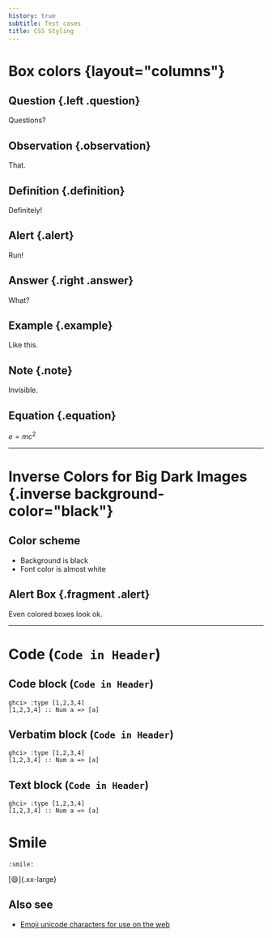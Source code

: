```yaml
---
history: true
subtitle: Test cases
title: CSS Styling
---
```


# Box colors {layout="columns"}

## Question {.left .question}

Questions?

## Observation {.observation}

That.

## Definition {.definition}

Definitely!

## Alert {.alert}

Run!

## Answer {.right .answer}

What?

## Example {.example}

Like this.

## Note {.note}

Invisible.

## Equation {.equation}

$e=mc^2$

------------------------------------------------------------------------

# Inverse Colors for Big Dark Images {.inverse background-color="black"}

## Color scheme

-   Background is black
-   Font color is almost white

## Alert Box {.fragment .alert}

Even colored boxes look ok.

------------------------------------------------------------------------

# Code (`Code in Header`)

## Code block (`Code in Header`)

``` {.haskell label="Haskell"}
ghci> :type [1,2,3,4]
[1,2,3,4] :: Num a => [a]
```

## Verbatim block (`Code in Header`)

    ghci> :type [1,2,3,4]
    [1,2,3,4] :: Num a => [a]

## Text block (`Code in Header`)

``` {.txt}
ghci> :type [1,2,3,4]
[1,2,3,4] :: Num a => [a]
```

# Smile

``` {..markdown}
:smile:
```

[:smile:]{.xx-large}

## Also see

-   [Emoji unicode characters for use on the
    web](https://apps.timwhitlock.info/emoji/tables/unicode)
